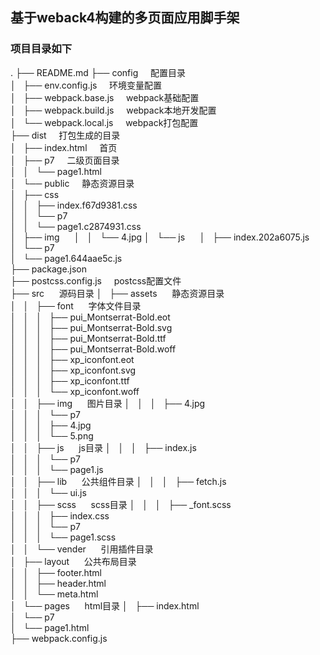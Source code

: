 ## 基于weback4构建的多页面应用脚手架
### 项目目录如下

.
├── README.md 
├── config  &nbsp;&nbsp;&nbsp;&nbsp;配置目录  
│   ├── env.config.js &nbsp;&nbsp;&nbsp;&nbsp;环境变量配置    
│   ├── webpack.base.js &nbsp;&nbsp;&nbsp;&nbsp;webpack基础配置   
│   ├── webpack.build.js &nbsp;&nbsp;&nbsp;&nbsp;webpack本地开发配置   
│   └── webpack.local.js &nbsp;&nbsp;&nbsp;&nbsp;webpack打包配置  
├── dist  &nbsp;&nbsp;&nbsp;&nbsp;打包生成的目录    
│   ├── index.html  &nbsp;&nbsp;&nbsp;&nbsp;首页  
│   ├── p7 &nbsp;&nbsp;&nbsp;&nbsp;二级页面目录  
│   │   └── page1.html         
│   └── public  &nbsp;&nbsp;&nbsp;&nbsp;静态资源目录  
│       ├── css &nbsp;&nbsp;&nbsp;&nbsp;   
│       │   ├── index.f67d9381.css           
│       │   └── p7  
│       │       └── page1.c2874931.css  
│       ├── img  &nbsp;&nbsp;&nbsp;&nbsp; 
│       │   └── 4.jpg
│       └── js  &nbsp;&nbsp;&nbsp;&nbsp; 
│           ├── index.202a6075.js  
│           └── p7  
│               └── page1.644aae5c.js  
├── package.json  
├── postcss.config.js  &nbsp;&nbsp;&nbsp;&nbsp;postcss配置文件  
├── src  &nbsp;&nbsp;&nbsp;&nbsp;  源码目录
│   ├── assets  &nbsp;&nbsp;&nbsp;&nbsp;  静态资源目录  
│   │   ├── font  &nbsp;&nbsp;&nbsp;&nbsp;  字体文件目录  
│   │   │   ├── pui_Montserrat-Bold.eot  
│   │   │   ├── pui_Montserrat-Bold.svg  
│   │   │   ├── pui_Montserrat-Bold.ttf  
│   │   │   ├── pui_Montserrat-Bold.woff  
│   │   │   ├── xp_iconfont.eot  
│   │   │   ├── xp_iconfont.svg  
│   │   │   ├── xp_iconfont.ttf  
│   │   │   └── xp_iconfont.woff  
│   │   ├── img  &nbsp;&nbsp;&nbsp;&nbsp;  图片目录 
│   │   │   ├── 4.jpg    
│   │   │   └── p7    
│   │   │       ├── 4.jpg  
│   │   │       └── 5.png  
│   │   ├── js  &nbsp;&nbsp;&nbsp;&nbsp;  js目录 
│   │   │   ├── index.js  
│   │   │   └── p7  
│   │   │       └── page1.js  
│   │   ├── lib &nbsp;&nbsp;&nbsp;&nbsp;  公共组件目录 
│   │   │   ├── fetch.js  
│   │   │   └── ui.js   
│   │   ├── scss &nbsp;&nbsp;&nbsp;&nbsp;  scss目录 
│   │   │   ├── _font.scss  
│   │   │   ├── index.css  
│   │   │   └── p7  
│   │   │       └── page1.scss  
│   │   └── vender  &nbsp;&nbsp;&nbsp;&nbsp;  引用插件目录    
│   ├── layout  &nbsp;&nbsp;&nbsp;&nbsp;  公共布局目录   
│   │   ├── footer.html   
│   │   ├── header.html  
│   │   └── meta.html  
│   └── pages  &nbsp;&nbsp;&nbsp;&nbsp;  html目录 
│       ├── index.html   
│       └── p7  
│           └── page1.html  
├── webpack.config.js
